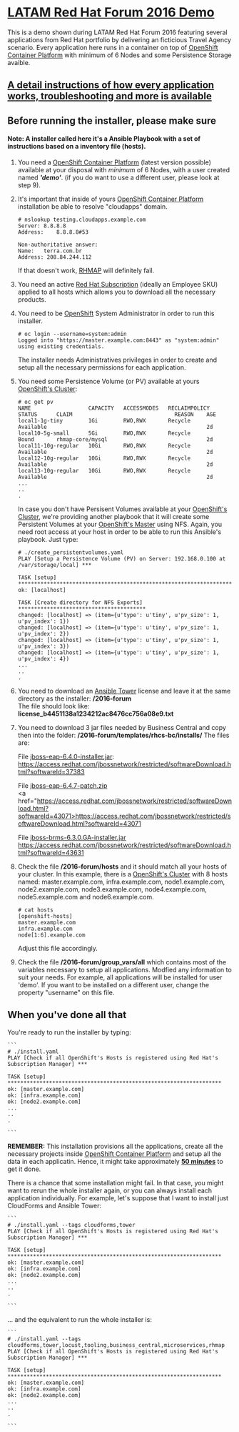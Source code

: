 <h1><a href="https://www.gitbook.com/book/latam-tech-office/forumdemo">LATAM Red Hat Forum 2016 Demo</a></h1>
This is a demo shown during LATAM Red Hat Forum 2016 featuring several applications from Red Hat portfolio by delivering an ficticious Travel Agency scenario. Every application here runs in a container on top of <a href="https://docs.openshift.com/container-platform/3.4/welcome/index.html">OpenShift Container Platform</a> with minimum of 6 Nodes and some Persistence Storage avaible.<br/>

<h2><a href="https://www.gitbook.com/book/latam-tech-office/forumdemo">A detail instructions of how every application works, troubleshooting and more is available</a></h2>

## Before running the installer, please make sure
<h4><b>Note:</b> A installer called here it's a Ansible Playbook with a set of instructions based on a inventory file (hosts).</h4> 

1. You need a <a href="https://docs.openshift.com/container-platform/3.4/welcome/index.html">OpenShift Container Platform</a> (latest version possible) available at your disposal with *minimum* of 6 Nodes, with a user created named <b><i>'demo'</i></b>. (if you do want to use a different user, please look at step 9).

2. It's important that inside of yours <a href="https://docs.openshift.com/container-platform/3.4/welcome/index.html">OpenShift Container Platform</a> installation be able to resolve "cloudapps" domain.

    ```
    # nslookup testing.cloudapps.example.com
    Server:	8.8.8.8
    Address:	8.8.8.8#53

    Non-authoritative answer:
    Name:	terra.com.br
    Address: 208.84.244.112
    ```

    If that doesn't work, <a href="https://www.redhat.com/en/technologies/mobile/application-platform">RHMAP</a> will definitely fail. 

3. You need an active <a href="https://www.redhat.com/en/about/value-of-subscription">Red Hat Subscription</a> (ideally an Employee SKU) applied to all hosts which allows you to download all the necessary products.

4. You need to be <a href="https://docs.openshift.com/container-platform/3.4/welcome/index.html">OpenShift</a> System Administrator in order to run this installer.
    ```
    # oc login --username=system:admin
    Logged into "https://master.example.com:8443" as "system:admin" using existing credentials.
    ```

    The installer needs Administratives privileges in order to create and setup all the necessary permissions for each application.

5. You need some Persistence Volume (or PV) available at yours <a href="https://docs.openshift.com/container-platform/3.4/welcome/index.html">OpenShift's Cluster</a>:
    ```
    # oc get pv
    NAME                  CAPACITY   ACCESSMODES   RECLAIMPOLICY   STATUS      CLAIM                                REASON    AGE
    local1-1g-tiny        1Gi        RWO,RWX       Recycle         Available                                                  2d
    local10-5g-small      5Gi        RWO,RWX       Recycle         Bound       rhmap-core/mysql                               2d
    local11-10g-regular   10Gi       RWO,RWX       Recycle         Available                                                  2d
    local12-10g-regular   10Gi       RWO,RWX       Recycle         Available                                                  2d
    local13-10g-regular   10Gi       RWO,RWX       Recycle         Available                                                  2d
    ...
    ..
    .
    ```

    In case you don't have Persisent Volumes available at your <a href="https://docs.openshift.com/container-platform/3.4/welcome/index.html">OpenShift's Cluster</a>, we're providing another playbook that it will create some Persistent Volumes at your <a href="https://docs.openshift.com/container-platform/3.4/welcome/index.html">OpenShift's Master</a> using NFS. Again, you need root access at your host in order to be able to run this Ansible's playbook. Just type:

    ```
    # ./create_persistentvolumes.yaml
    PLAY [Setup a Persistence Volume (PV) on Server: 192.168.0.100 at /var/storage/local] ***

    TASK [setup] *******************************************************************
    ok: [localhost]

    TASK [Create directory for NFS Exports] ****************************************
    changed: [localhost] => (item={u'type': u'tiny', u'pv_size': 1, u'pv_index': 1})
    changed: [localhost] => (item={u'type': u'tiny', u'pv_size': 1, u'pv_index': 2})
    changed: [localhost] => (item={u'type': u'tiny', u'pv_size': 1, u'pv_index': 3})
    changed: [localhost] => (item={u'type': u'tiny', u'pv_size': 1, u'pv_index': 4})
    ...
    ..
    .

    ```

6. You need to download an <a href="https://www.ansible.com/tower">Ansible Tower</a> license and leave it at the same directory as the installer: <b>/2016-forum</b><br/>
   The file should look like: <b>license_b4451138a1234212ac8476cc756a08e9.txt</b>

7. You need to download 3 jar files needed by Business Central and copy then into the folder: <b>/2016-forum/templates/rhcs-bc/installs/</b>
   The files are:

   File <a href="https://access.redhat.com/jbossnetwork/restricted/softwareDownload.html?softwareId=37383">jboss-eap-6.4.0-installer.jar</a>:   
   <a href="https://access.redhat.com/jbossnetwork/restricted/softwareDownload.html?softwareId=37383">https://access.redhat.com/jbossnetwork/restricted/softwareDownload.html?softwareId=37383</a>

   File <a href="https://access.redhat.com/jbossnetwork/restricted/softwareDownload.html?softwareId=43071">jboss-eap-6.4.7-patch.zip</a>        
   <a href="https://access.redhat.com/jbossnetwork/restricted/softwareDownload.html?softwareId=43071>https://access.redhat.com/jbossnetwork/restricted/softwareDownload.html?softwareId=43071</a>

   File <a href="https://access.redhat.com/jbossnetwork/restricted/softwareDownload.html?softwareId=43631">jboss-brms-6.3.0.GA-installer.jar</a>
   <a href="https://access.redhat.com/jbossnetwork/restricted/softwareDownload.html?softwareId=43631">https://access.redhat.com/jbossnetwork/restricted/softwareDownload.html?softwareId=43631</a>

8. Check the file <b>/2016-forum/hosts</b> and it should match all your hosts of your cluster. In this example, there is a <a href="https://docs.openshift.com/container-platform/3.4/welcome/index.html">OpenShift's Cluster</a> with 8 hosts named: master.example.com, infra.example.com, node1.example.com, node2.example.com, node3.example.com, node4.example.com, node5.example.com and node6.example.com.

    ```
    # cat hosts
    [openshift-hosts]
    master.example.com
    infra.example.com
    node[1:6].example.com
    ```

    Adjust this file accordingly.

9. Check the file <b>/2016-forum/group_vars/all</b> which contains most of the variables necessary to setup all applications. Modfied any information to suit your needs. For example, all applications will be installed for user 'demo'. If you want to be installed on a different user, change the property "username" on this file. 

   
## When you've done all that

You're ready to run the installer by typing:

    ```
    # ./install.yaml
    PLAY [Check if all OpenShift's Hosts is registered using Red Hat's Subscription Manager] ***

    TASK [setup] *******************************************************************
    ok: [master.example.com]
    ok: [infra.example.com]
    ok: [node2.example.com]
    ...
    ..
    .

    ```

<b>REMEMBER:</b> This installation provisions all the applications, create all the necessary projects inside <a href="https://docs.openshift.com/container-platform/3.4/welcome/index.html">OpenShift Container Platform</a> and setup all the data in each applicatin. Hence, it might take approximately <u><b>50 minutes</b></u> to get it done. 

There is a chance that some installation might fail. In that case, you might want to rerun the whole installer again, or you can always install each application individually. For example, let's suppose that I want to install just CloudForms and Ansible Tower:

    ```
    # ./install.yaml --tags cloudforms,tower
    PLAY [Check if all OpenShift's Hosts is registered using Red Hat's Subscription Manager] ***

    TASK [setup] *******************************************************************
    ok: [master.example.com]
    ok: [infra.example.com]
    ok: [node2.example.com]
    ...
    ..
    .

    ```

... and the equivalent to run the whole installer is:

    ```
    # ./install.yaml --tags cloudforms,tower,locust,tooling,business_central,microservices,rhmap
    PLAY [Check if all OpenShift's Hosts is registered using Red Hat's Subscription Manager] ***

    TASK [setup] *******************************************************************
    ok: [master.example.com]
    ok: [infra.example.com]
    ok: [node2.example.com]
    ...
    ..
    .

    ```

